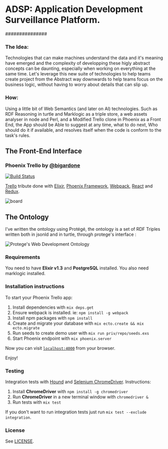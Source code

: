 # ADSP: Application Development Surveillance Platform.
###############


### The Idea:
 Technologies that can make machines understand the data and it's meaning have emerged
 and the complexity of developping these higly abstract concepts can be daunting, especially when working on
 everything at the same time.
 Let's leverage this new suite of technologies to help teams create project from the Abstract way downwards to help
 teams focus on the business logic, without having to worry about details that can slip up.

### How:
 Using a little bit of Web Semantics (and later on AI) technologies.
 Such as RDF Reasoning in turtle and Marklogic as a triple store, a web assets analyser in node and Perl, 
 and a Modified Trello clone in Phoenix as a Front End, the App should be Able to suggest at any time, what to do next,
 Who should do it if available, and resolves itself when the code is conform to the task's rules.

## The Front-End Interface


### Phoenix Trello by [@bigardone](https://github.com/bigardone/phoenix-trello) 
[![Build Status](https://travis-ci.org/bigardone/phoenix-trello.svg?branch=master)](https://travis-ci.org/bigardone/phoenix-trello)


[Trello](http://trello.com) tribute done with [Elixir](https://github.com/elixir-lang/elixir), [Phoenix Framework](https://github.com/phoenixframework/phoenix), [Webpack](https://github.com/webpack/webpack), [React](https://github.com/facebook/react) and [Redux](https://github.com/rackt/redux).

![`board`](http://codeloveandboards.com/images/blog/trello_tribute_pt_1/sign-in-a8fa19da.jpg)


## The Ontology
 I've written the ontology using Protégé, the ontology is a set of RDF Triples written both in jsonld and in turtle, through protege's interface :

![`Protege's Web Development Ontology`](/ADSP/protege.png)


### Requirements
You need to have **Elixir v1.3** and **PostgreSQL** installed.
You also need marklogic installed.

### Installation instructions
To start your Phoenix Trello app:

  1. Install dependencies with `mix deps.get`
  2. Ensure webpack is installed. ie: `npm install -g webpack`
  3. Install npm packages with `npm install`
  4. Create and migrate your database with `mix ecto.create && mix ecto.migrate`
  5. Run seeds to create demo user with `mix run priv/repo/seeds.exs`
  6. Start Phoenix endpoint with `mix phoenix.server`

Now you can visit [`localhost:4000`](http://localhost:4000) from your browser.

Enjoy!

### Testing
Integration tests with [Hound](https://github.com/HashNuke/hound) and [Selenium ChromeDriver](https://github.com/SeleniumHQ/selenium/wiki/ChromeDriver). Instructions:

  1. Install **ChromeDriver** with `npm install -g chromedriver`
  2. Run **ChromeDriver** in a new terminal window with `chromedriver &`
  3. Run tests with `mix test`

If you don't want to run integration tests just run `mix test --exclude integration`.

### License

See [LICENSE](LICENSE).
